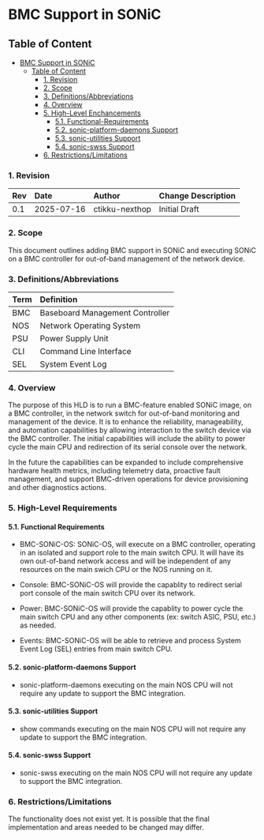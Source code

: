 # BMC Support in SONiC

## Table of Content
- [BMC Support in SONiC](#bmc-support-in-sonic)
  - [Table of Content](#table-of-content)
    - [1. Revision](#1-revision)
    - [2. Scope](#2-scope)
    - [3. Definitions/Abbreviations](#3-definitionsabbreviations)
    - [4. Overview](#4-overview)
    - [5. High-Level Enchancements](#5-high-level-enhancements)
      - [5.1. Functional-Requirements](#51-functional-requirements)
      - [5.2. sonic-platform-daemons Support](#52-sonic-platform-daemons-support)
      - [5.3. sonic-utilities Support](#53-sonic-utilities-support)
      - [5.4. sonic-swss Support](#54-sonic-swss-support)
    - [6. Restrictions/Limitations](#6-restrictionslimitations)

### 1\. Revision

| Rev | Date | Author | Change Description |
| :---- | :---- | :---- | :---- |
| 0.1 | 2025-07-16 | ctikku-nexthop | Initial Draft |

### 2\. Scope
This document outlines adding BMC support in SONiC and executing SONiC on a BMC controller for out-of-band management of the network device.

### 3\. Definitions/Abbreviations

| Term | Definition | 
| :---- | :---- |
| BMC | Baseboard Management Controller |
| NOS | Network Operating System |
| PSU | Power Supply Unit |
| CLI | Command Line Interface |
| SEL | System Event Log |

### 4\. Overview

The purpose of this HLD is to run a BMC-feature enabled SONiC image, on a BMC controller, in the network switch for out-of-band monitoring and management of the device. It is to enhance the reliability, manageability, and automation capabilities by allowing interaction to the switch device via the BMC controller. The initial capabilities will include the ability to power cycle the main CPU and redirection of its serial console over the network. 

In the future the capabilities can be expanded to include comprehensive hardware health metrics, including telemetry data, proactive fault management, and support BMC-driven operations for device provisioning and other diagnostics actions. 

### 5\. High-Level Requirements

#### 5.1. Functional Requirements

- BMC-SONiC-OS: SONiC-OS, will execute on a BMC controller, operating in an isolated and support role to the main switch CPU. It will have its own out-of-band network access and will be independent of any resources on the main swich CPU or the NOS running on it. 

- Console: BMC-SONiC-OS will provide the capablity to redirect serial port console of the main switch CPU over its network.

- Power: BMC-SONiC-OS will provide the capablity to power cycle the main switch CPU and any other components (ex: switch ASIC, PSU, etc.) as needed.

- Events: BMC-SONiC-OS will be able to retrieve and process System Event Log (SEL) entries from main switch CPU.

#### 5.2. sonic-platform-daemons Support
- sonic-platform-daemons executing on the main NOS CPU will not require any update to support the BMC integration.

#### 5.3. sonic-utilities Support
- show commands executing on the main NOS CPU will not require any update to support the BMC integration.

#### 5.4. sonic-swss Support
- sonic-swss executing on the main NOS CPU will not require any update to support the BMC integration.

### 6\. Restrictions/Limitations
The functionality does not exist yet. It is possible that the final implementation and areas needed to be changed may differ.
